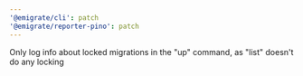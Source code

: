 ```yaml
---
'@emigrate/cli': patch
'@emigrate/reporter-pino': patch
---
```


Only log info about locked migrations in the "up" command, as "list" doesn't do any locking
